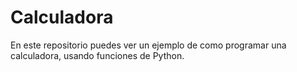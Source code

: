 # Calculadora
En este repositorio puedes ver un ejemplo de como programar una calculadora, usando funciones de Python.
